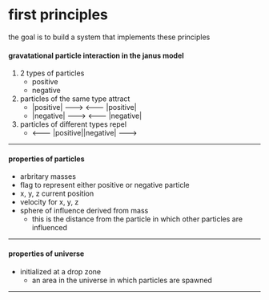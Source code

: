 # first principles
the goal is to build a system that implements these principles


#### gravatational particle interaction in the janus model
1. 2 types of particles
   * positive
   * negative
2. particles of the same type attract
   * |positive| ---> <--- |positive|
   * |negative| ---> <--- |negative|
3. particles of different types repel
   * <--- |positive||negative| --->
---

#### properties of particles
* arbritary masses
* flag to represent either positive or negative particle
* x, y, z current position
* velocity for x, y, z
* sphere of influence derived from mass
  * this is the distance from the particle in which other particles are influenced
---

#### properties of universe
* initialized at a drop zone
  * an area in the universe in which particles are spawned
---

